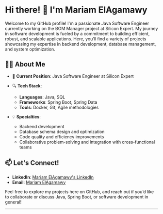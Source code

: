 # Hi there! 👋 I'm Mariam ElAgamawy

Welcome to my GitHub profile! I'm a passionate Java Software Engineer currently working on the BOM Manager project at Silicon Expert. My journey in software development is fueled by a commitment to building efficient, robust, and scalable applications. Here, you’ll find a variety of projects showcasing my expertise in backend development, database management, and system optimization.

## 👩‍💻 About Me
- 💼 **Current Position**: Java Software Engineer at Silicon Expert

- 🔍 **Tech Stack**:
  - **Languages**: Java, SQL
  - **Frameworks**: Spring Boot, Spring Data
  - **Tools**: Docker, Git, Agile methodologies

- 💡 **Specialties**: 
  - Backend development
  - Database schema design and optimization
  - Code quality and efficiency improvements
  - Collaborative problem-solving and integration with cross-functional teams

## 📫 Let's Connect!
- **LinkedIn**: [Mariam ElAgamawy's LinkedIn](https://www.linkedin.com/in/mariamagamawy/)
- **Email**: [Mariam ElAgamawy](mailto:mariam_elagamawy@outlook.com)

Feel free to explore my projects here on GitHub, and reach out if you’d like to collaborate or discuss Java, Spring Boot, or software development in general!

---

